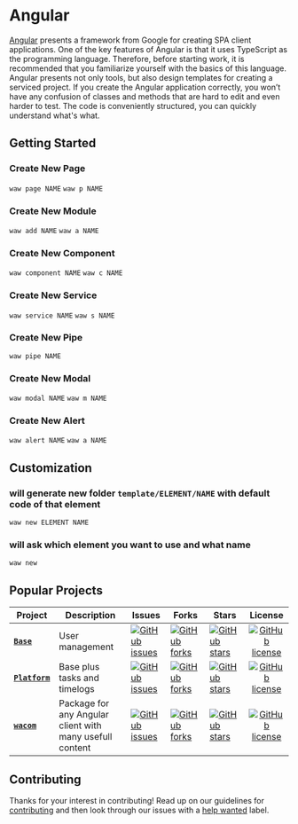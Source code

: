 # Angular
[Angular](https://angular.io) presents a framework from Google for creating SPA client applications. One of the key features of Angular is that it uses TypeScript as the programming language. Therefore, before starting work, it is recommended that you familiarize yourself with the basics of this language. Angular presents not only tools, but also design templates for creating a serviced project. If you create the Angular application correctly, you won’t have any confusion of classes and methods that are hard to edit and even harder to test. The code is conveniently structured, you can quickly understand what's what.

## Getting Started
### Create New Page
`waw page NAME`
`waw p NAME`
### Create New Module
`waw add NAME`
`waw a NAME`
### Create New Component
`waw component NAME`
`waw c NAME`
### Create New Service
`waw service NAME`
`waw s NAME`
### Create New Pipe
`waw pipe NAME`
### Create New Modal
`waw modal NAME`
`waw m NAME`
### Create New Alert
`waw alert NAME`
`waw a NAME`

## Customization
### will generate new folder `template/ELEMENT/NAME` with default code of that element
`waw new ELEMENT NAME`
### will ask which element you want to use and what name
`waw new`

## Popular Projects
| Project | Description | Issues | Forks | Stars | License |
| ------- | ------- | ------- | ------- | ------- |:-----:|
| [**`Base`**](https://github.com/WebArtWork/wawNgx) | User management | [![GitHub issues](https://img.shields.io/github/issues/WebArtWork/wawNgx)](https://github.com/WebArtWork/wawNgx/issues) | [![GitHub forks](https://img.shields.io/github/forks/WebArtWork/wawNgx)](https://github.com/WebArtWork/wawNgx/network) | [![GitHub stars](https://img.shields.io/github/stars/WebArtWork/wawNgx)](https://github.com/WebArtWork/wawNgx/stargazers) | [![GitHub license](https://img.shields.io/github/license/WebArtWork/wawNgx)](https://github.com/WebArtWork/wawNgx/blob/master/LICENSE)
| [**`Platform`**](https://github.com/WebArtWork/wawNgxPlatform) | Base plus tasks and timelogs | [![GitHub issues](https://img.shields.io/github/issues/WebArtWork/wawNgxPlatform)](https://github.com/WebArtWork/wawNgxPlatform/issues) | [![GitHub forks](https://img.shields.io/github/forks/WebArtWork/wawNgxPlatform)](https://github.com/WebArtWork/wawNgxPlatform/network) | [![GitHub stars](https://img.shields.io/github/stars/WebArtWork/wawNgxPlatform)](https://github.com/WebArtWork/wawNgxPlatform/stargazers) | [![GitHub license](https://img.shields.io/github/license/WebArtWork/wawNgxPlatform)](https://github.com/WebArtWork/wawNgxPlatform/blob/master/LICENSE)
| [**`wacom`**](https://github.com/WebArtWork/wacom) | Package for any Angular client with many usefull content | [![GitHub issues](https://img.shields.io/github/issues/WebArtWork/wacom)](https://github.com/WebArtWork/wacom/issues) | [![GitHub forks](https://img.shields.io/github/forks/WebArtWork/wacom)](https://github.com/WebArtWork/wacom/network) | [![GitHub stars](https://img.shields.io/github/stars/WebArtWork/wacom)](https://github.com/WebArtWork/wacom/stargazers) | [![GitHub license](https://img.shields.io/github/license/WebArtWork/wacom)](https://github.com/WebArtWork/wacom/blob/master/LICENSE)

## Contributing
Thanks for your interest in contributing! Read up on our guidelines for
[contributing](https://github.com/WebArtWork/angular/CONTRIBUTING.md)
and then look through our issues with a [help wanted](https://github.com/WebArtWork/angular/issues?q=is%3Aopen+is%3Aissue+label%3A%22help+wanted%22)
label.
